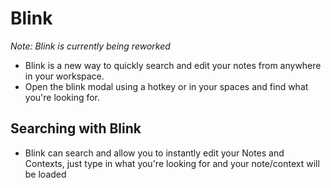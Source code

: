 # Blink

_Note: Blink is currently being reworked_

- Blink is a new way to quickly search and edit your notes from anywhere in your workspace.
- Open the blink modal using a hotkey or in your spaces and find what you're looking for.

## Searching with Blink

- Blink can search and allow you to instantly edit your Notes and Contexts, just type in what you're looking for and your note/context will be loaded